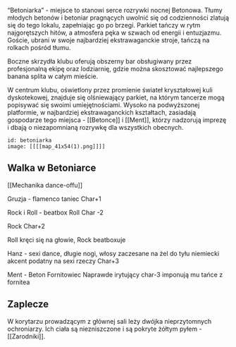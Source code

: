  “Betoniarka” - miejsce to stanowi serce rozrywki nocnej Betonowa. Tłumy młodych betonów i betoniar pragnących uwolnić się od codzienności zlatują się do tego lokalu, zapełniając go po brzegi. Parkiet tańczy w rytm najgorętszych hitów, a atmosfera pęka w szwach od energii i entuzjazmu. Goście, ubrani w swoje najbardziej ekstrawaganckie stroje, tańczą na rolkach pośród tłumu.

Boczne skrzydła klubu oferują obszerny bar obsługiwany przez profesjonalną ekipę oraz lodziarnię, gdzie można skosztować najlepszego banana splita w całym mieście.

W centrum klubu, oświetlony przez promienie świateł kryształowej kuli dyskotekowej, znajduje się olśniewający parkiet, na którym tancerze mogą popisywać się swoimi umiejętnościami. Wysoko na podwyższonej platformie, w najbardziej ekstrawaganckich kształtach, zasiadają gospodarze tego miejsca - [[Betonce]] i [[Ment]], którzy nadzorują imprezę i dbają o niezapomnianą rozrywkę dla wszystkich obecnych.

```leaflet
id: betoniarka 
image: [[[[map_41x54(1).png]]]]
```


## Walka w Betoniarce

[[Mechanika dance-offu]]

Gruzja - flamenco
taniec
Char+1


Rock i Roll - beatbox
Roll
Char -2

Rock
Char+2

Roll kręci się na głowie, Rock  beatboxuje

Hanz - sexi dance, długie nogi, włosy zaczesane na żel do tyłu 
niemiecki akcent
podatny na sexi rzeczy
Char+3


Ment - Beton Fornitowiec 
Naprawde irytujący
char-3
imponują mu tańce z fornitea



## Zaplecze

W korytarzu prowadzącym z głównej sali leży dwójka nieprzytomnych ochroniarzy. Ich ciała są niezniszczone i są pokryte żółtym pyłem - [[Zarodniki]]. 







